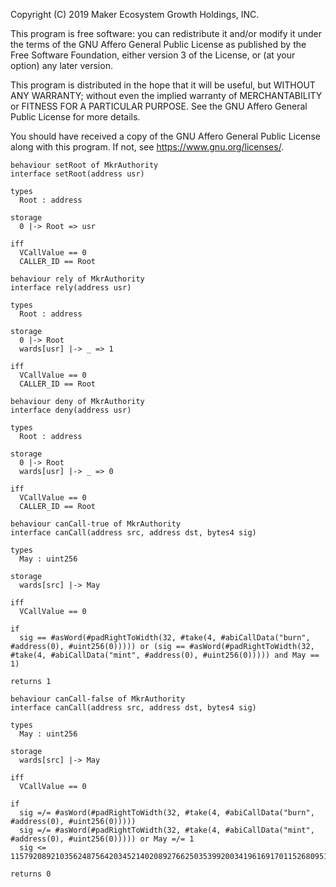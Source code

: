 Copyright (C) 2019 Maker Ecosystem Growth Holdings, INC.

This program is free software: you can redistribute it and/or modify
it under the terms of the GNU Affero General Public License as published
by the Free Software Foundation, either version 3 of the License, or
(at your option) any later version.

This program is distributed in the hope that it will be useful,
but WITHOUT ANY WARRANTY; without even the implied warranty of
MERCHANTABILITY or FITNESS FOR A PARTICULAR PURPOSE.  See the
GNU Affero General Public License for more details.

You should have received a copy of the GNU Affero General Public License
along with this program.  If not, see <https://www.gnu.org/licenses/>.

```act
behaviour setRoot of MkrAuthority
interface setRoot(address usr)

types
  Root : address

storage
  0 |-> Root => usr

iff
  VCallValue == 0
  CALLER_ID == Root
```

```act
behaviour rely of MkrAuthority
interface rely(address usr)

types
  Root : address

storage
  0 |-> Root
  wards[usr] |-> _ => 1

iff
  VCallValue == 0
  CALLER_ID == Root
```

```act
behaviour deny of MkrAuthority
interface deny(address usr)

types
  Root : address

storage
  0 |-> Root
  wards[usr] |-> _ => 0

iff
  VCallValue == 0
  CALLER_ID == Root
```

```act
behaviour canCall-true of MkrAuthority
interface canCall(address src, address dst, bytes4 sig)

types
  May : uint256

storage
  wards[src] |-> May

iff
  VCallValue == 0

if
  sig == #asWord(#padRightToWidth(32, #take(4, #abiCallData("burn", #address(0), #uint256(0))))) or (sig == #asWord(#padRightToWidth(32, #take(4, #abiCallData("mint", #address(0), #uint256(0))))) and May == 1)

returns 1
```

```act
behaviour canCall-false of MkrAuthority
interface canCall(address src, address dst, bytes4 sig)

types
  May : uint256

storage
  wards[src] |-> May

iff
  VCallValue == 0

if
  sig =/= #asWord(#padRightToWidth(32, #take(4, #abiCallData("burn", #address(0), #uint256(0))))) 
  sig =/= #asWord(#padRightToWidth(32, #take(4, #abiCallData("mint", #address(0), #uint256(0))))) or May =/= 1
  sig <= 115792089210356248756420345214020892766250353992003419616917011526809519390720 

returns 0
```
